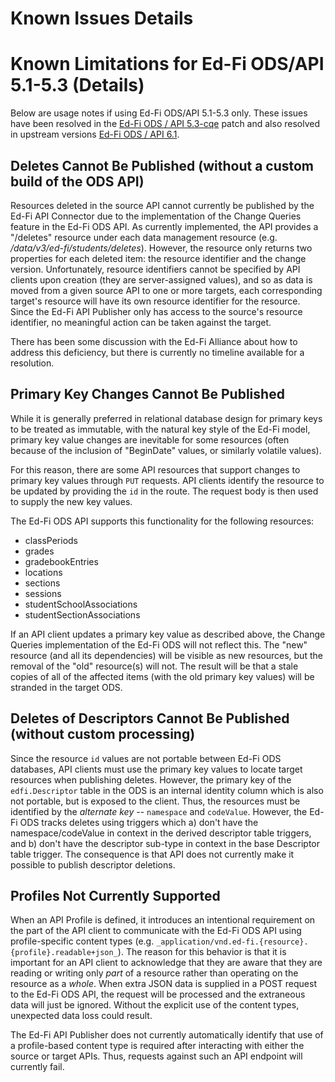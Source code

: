 # Known Issues Details

# Known Limitations for Ed-Fi ODS/API 5.1-5.3 (Details)

Below are usage notes if using Ed-Fi ODS/API 5.1-5.3 only. These issues have
been resolved in the
[Ed-Fi ODS / API 5.3-cqe](https://techdocs.ed-fi.org/display/EFTD/Change+Query+Enhancements)
patch and also resolved in upstream versions
[Ed-Fi ODS / API 6.1](https://edfi.atlassian.net/wiki/spaces/ODSAPIS3V61/overview).

## Deletes Cannot Be Published (without a custom build of the ODS API)

Resources deleted in the source API cannot currently be published by the Ed-Fi
API Connector due to the implementation of the Change Queries feature in the
Ed-Fi ODS API. As currently implemented, the API provides a "/deletes" resource
under each data management resource (e.g. _/data/v3/ed-fi/students/deletes_).
However, the resource only returns two properties for each deleted item: the
resource identifier and the change version. Unfortunately, resource identifiers
cannot be specified by API clients upon creation (they are server-assigned
values), and so as data is moved from a given source API to one or more targets,
each corresponding target's resource will have its own resource identifier for
the resource. Since the Ed-Fi API Publisher only has access to the source's
resource identifier, no meaningful action can be taken against the target.

There has been some discussion with the Ed-Fi Alliance about how to address this
deficiency, but there is currently no timeline available for a resolution.

## Primary Key Changes Cannot Be Published

While it is generally preferred in relational database design for primary keys
to be treated as immutable, with the natural key style of the Ed-Fi model,
primary key value changes are inevitable for some resources (often because of
the inclusion of "BeginDate" values, or similarly volatile values).

For this reason, there are some API resources that support changes to primary
key values through `PUT` requests. API clients identify the resource to be
updated by providing the `id` in the route. The request body is then used to
supply the new key values.

The Ed-Fi ODS API supports this functionality for the following resources:

- classPeriods
- grades
- gradebookEntries
- locations
- sections
- sessions
- studentSchoolAssociations
- studentSectionAssociations

If an API client updates a primary key value as described above, the Change
Queries implementation of the Ed-Fi ODS will not reflect this. The "new"
resource (and all its dependencies) will be visible as new resources, but the
removal of the "old" resource(s) will not. The result will be that a stale
copies of all of the affected items (with the old primary key values) will be
stranded in the target ODS.

## Deletes of Descriptors Cannot Be Published (without custom processing)

Since the resource `id` values are not portable between Ed-Fi ODS databases, API
clients must use the primary key values to locate target resources when
publishing deletes. However, the primary key of the `edfi.Descriptor` table in
the ODS is an internal identity column which is also not portable, but is
exposed to the client. Thus, the resources must be identified by the _alternate
key_ -- `namespace` and `codeValue`. However, the Ed-Fi ODS tracks deletes using
triggers which a) don't have the namespace/codeValue in context in the derived
descriptor table triggers, and b) don't have the descriptor sub-type in context
in the base Descriptor table trigger. The consequence is that API does not
currently make it possible to publish descriptor deletions.

## Profiles Not Currently Supported

When an API Profile is defined, it introduces an intentional requirement on the
part of the API client to communicate with the Ed-Fi ODS API using
profile-specific content types (e.g.
`_application/vnd.ed-fi.{resource}.{profile}.readable+json_`). The reason for
this behavior is that it is important for an API client to acknowledge that they
are aware that they are reading or writing only _part_ of a resource rather than
operating on the resource as a _whole_. When extra JSON data is supplied in a
POST request to the Ed-Fi ODS API, the request will be processed and the
extraneous data will just be ignored. Without the explicit use of the content
types, unexpected data loss could result.

The Ed-Fi API Publisher does not currently automatically identify that use of a
profile-based content type is required after interacting with either the source
or target APIs. Thus, requests against such an API endpoint will currently fail.
